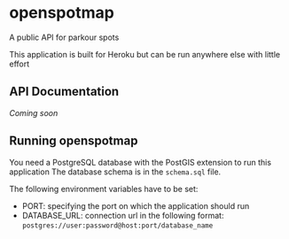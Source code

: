 # openspotmap

A public API for parkour spots

This application is built for Heroku but can be run anywhere else with little effort

## API Documentation

_Coming soon_

## Running openspotmap

You need a PostgreSQL database with the PostGIS extension to run this application
The database schema is in the `schema.sql` file.

The following environment variables have to be set:

* PORT: specifying the port on which the application should run
* DATABASE_URL: connection url in the following format: `postgres://user:password@host:port/database_name`
